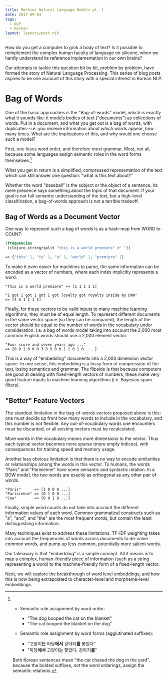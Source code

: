 ```yaml
---
title: Machine Natural Language Models pt. 1
date: 2017-09-04
tags:
  - NLP
  - Korean
layout: layouts/post.njk
---
```


How do you get a computer to grok a body of text? Is it possible to reimplement
the complex human faculty of language on silicone, when we hardly understand
its reference implementation in our own brains?

Our attempts to tackle this question bit by bit, problem by problem, have
formed the story of Natural Language Processing. This series of blog posts
aspires to be one account of this story with a special interest in Korean NLP.

# Bag of Words

One of the basic approaches is the "Bag-of-words" model, which is exactly
what it sounds like: it models bodies of text ("documents") as collections of
words. Put in a document, and what you get out is a bag of words, with
duplicates--i.e. you receive information about *which* words appear, how many
times. What are the implications of this, and why would one choose such a
model?

First, one loses word order, and therefore *most* grammar. Most, not all, because
some languages assign semantic roles in the word forms themselves.[^1]

[^1]:- Semantic role assignment by word order:
        - "The dog booped the cat on the blanket"
        - "The cat booped the blanket on the dog"

    - Semantic role assignment by word forms (agglutinated suffixes):
        - "고양이**는** 마당**에서** 강아지**를** 쫓았다"
        - "마당**에서** 고양이**는** 쫓았다, 강아지**를**"

    Both Korean sentences mean "the cat chased the dog in the yard", because the
    bolded suffixes, *not* the word orderings, assign the semantic relations.


What you get in return is a simplified, compressed representation of the text
which can still answer one question: "what is this text about?"

Whether the word "baseball" is the subject or the object of a sentence, its
mere presence says something about the topic of that document. If your goal is
not full semantic understanding of the text, but a high-level classification, a
bag-of-words approach is not a terrible tradeoff.

## Bag of Words as a Document Vector

One way to represent such a bag of words is as a hash-map from WORD to COUNT:

```clojure
(frequencies
 (clojure.string/split "this is a world premiere" #" "))

=> {"this" 1, "is" 1, "a" 1, "world" 1, "premiere" 1}
```

To make it even easier for machines to parse, the same information can be
encoded as a vector of numbers, where each index implicitly represents a word.

```text
"This is a world premiere" => [1 1 1 1 1]
```

```text
"I got I got I got I got loyalty got royalty inside my DNA"
=> [4 5 1 1 1 1]
```

Finally, for these vectors to be valid inputs to many machine learning
algorithms, they must be of equal length. To represent different documents in
the same vector space (so they can be compared), the length of the vector
should be equal to the number of words in the vocabulary under consideration.
I.e. a bag of words model taking into account the 2,000 most common English
words should use a 2,000 element vector.

```text
"Four score and seven years ago ..."
=> [0 0 1 0 0 0 3 8 9 0 0 1 2 0 1 0 ... ]
```

This is a way of "embedding" documents into a 2,000 dimension vector space. In
one sense, this embedding is a lossy form of compression of the text, losing
semantics and grammar. The flipside is that because computers are good at
dealing with fixed-length vectors of numbers, these make very good feature
inputs to machine learning algorithms (i.e. Bayesian spam filters).

## "Better" Feature Vectors

The standout limitation in the bag-of-words vectors proposed above is this: one
must decide up front how many words to include in the vocabulary, and this
number is not flexible. Any out-of-vocabulary words one encounters must be
discarded, or all existing vectors must be recalculated.

More words in the vocabulary means more dimensions to the vector. Thus each
typical vector becomes more sparse (more empty indices), with consequences for
training speed and memory usage.

Another less obvious limitation is that there is no way to encode similarities
or relationships among the words in this vector. To humans, the words "Paris"
and "Parisienne" have some semantic and syntactic relation. In a BOW model, the
two words are exactly as orthogonal as any other pair of words.

```text
"Paris"      => [1 0 0 0 ...]
"Parisienne" => [0 1 0 0 ...]
"Cow"        => [0 0 1 0 ...]
```

Finally, simple word counts do not take into account the different information
values of each word. Common grammatical constructs such as "a", "and", and
"the" are the most frequent words, but contain the least distinguishing
information.

Many techniques exist to address these limitations. TF-IDF weighting takes into
account the frequencies of words across documents to de-value common words, and
pump up less common, potentially more salient words.

Our takeaway is that "embedding" is a simple concept. All it means is to map a
complex, human-friendly piece of information (such as a string representing a
word) to the machine-friendly form of a fixed-length vector.

Next, we will explore the breakthrough of word level embeddings, and how this
is now being extrapolated to character-level and morpheme-level embeddings.

<!-- # The Elegance of Word Embeddings -->

<!-- ## Morpheme based representations -->

<!-- ## Character-level representations -->
